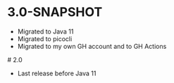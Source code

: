 # 3.0-SNAPSHOT
* Migrated to Java 11
* Migrated to picocli
* Migrated to my own GH account and to GH Actions

# 2.0 
* Last release before Java 11

